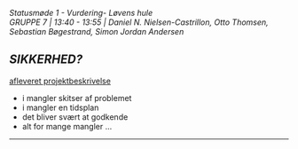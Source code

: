 *Statusmøde 1 - Vurdering- Løvens hule*   
*GRUPPE 7 | 13:40 - 13:55 | Daniel N. Nielsen-Castrillon, Otto Thomsen, Sebastian Bøgestrand, Simon Jordan Andersen*

*SIKKERHED?*
----------------------------------------------------------------------------------

[afleveret projektbeskrivelse](dokument.pdf)

- i mangler skitser af problemet
- i mangler en tidsplan
- det bliver svært at godkende
- alt for mange mangler ...

----------------------------------------------------------------------------------
